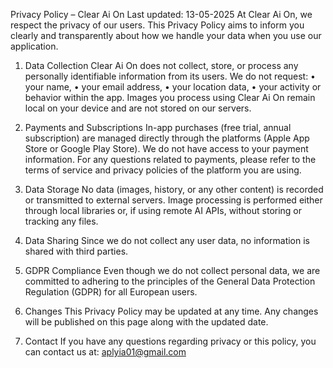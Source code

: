 Privacy Policy – Clear Ai On
Last updated: 13-05-2025
At Clear Ai On, we respect the privacy of our users. This Privacy Policy aims to inform you clearly and transparently about how we handle your data when you use our application.

1. Data Collection
Clear Ai On does not collect, store, or process any personally identifiable information from its users.
We do not request:
	•	your name,
	•	your email address,
	•	your location data,
	•	your activity or behavior within the app.
Images you process using Clear Ai On remain local on your device and are not stored on our servers.

2. Payments and Subscriptions
In-app purchases (free trial, annual subscription) are managed directly through the platforms (Apple App Store or Google Play Store).
We do not have access to your payment information.
For any questions related to payments, please refer to the terms of service and privacy policies of the platform you are using.

3. Data Storage
No data (images, history, or any other content) is recorded or transmitted to external servers.
Image processing is performed either through local libraries or, if using remote AI APIs, without storing or tracking any files.

4. Data Sharing
Since we do not collect any user data, no information is shared with third parties.

5. GDPR Compliance
Even though we do not collect personal data, we are committed to adhering to the principles of the General Data Protection Regulation (GDPR) for all European users.

6. Changes
This Privacy Policy may be updated at any time. Any changes will be published on this page along with the updated date.

7. Contact
If you have any questions regarding privacy or this policy, you can contact us at:
aplyia01@gmail.com
